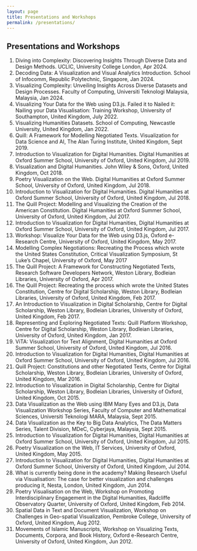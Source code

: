 ```yaml
---
layout: page
title: Presentations and Workshops
permalink: /presentations/
---
```

<h2>Presentations and Workshops</h2>

<ol class="pub-list">
	<li>
		<span class="pub-title">Diving into Complexity: Discovering Insights Through Diverse Data and Design Methods.</span> 
		<span class="pub-loc">UCLIC</span>, University College London, Apr 2024.
	</li>
    <li>
        <span class="pub-title">Decoding Data: A Visualization and Visual Analytics Introduction.</span>
        <span class="pub-loc">School of Infocomm</span>, Republic Polytechnic, Singapore, Jan 2024.
    </li>
    <li>
        <span class="pub-title">Visualizing Complexity: Unveiling Insights Across Diverse Datasets and Design Processes.</span>
        <span class="pub-loc">Faculty of Computing</span>, Universiti Teknologi Malaysia, Malaysia, Jan 2024.
    </li>
    <li>
        <span class="pub-title">Visualizing Your Data for the Web using D3.js.</span>
        <span class="pub-loc">Failed it to Nailed it: Nailing your Data Visualisation: Training Workshop</span>, University of Southampton, United Kingdom, July 2022.
    </li>
    <li>
      <span class="pub-title">Visualizing Humanities Datasets.</span>
      <span class="pub-loc">School of Computing</span>, Newcastle University, United Kingdom, Jan 2022.
    </li>
    <li>
      <span class="pub-title">Quill: A Framework for Modelling Negotiated Texts.</span>
      <span class="pub-loc">Visualization for Data Science and AI</span>, The Alan Turing Institute, United Kingdom, Sept 2019.
    </li>
    <li>
      <span class="pub-title">Introduction to Visualization for Digital Humanities.</span>
      <span class="pub-loc">Digital Humanities at Oxford Summer School</span>, University of Oxford, United Kingdom, Jul 2019.
    </li>
    <li>
      <span class="pub-title">Visualization and Digital Humanities.</span>
      <span class="pub-loc">John Wiley & Sons</span>, Oxford, United Kingdom, Oct 2018.
    </li>
    <li>
      <span class="pub-title">Poetry Visualization on the Web.</span>
      <span class="pub-loc">Digital Humanities at Oxford Summer School</span>, University of  Oxford, United Kingdom, Jul 2018.
    </li>
    <li>
      <span class="pub-title">Introduction to Visualization for Digital Humanities.</span>
      <span class="pub-loc">Digital Humanities at Oxford Summer School</span>, University of Oxford, United Kingdom, Jul 2018.
    </li>
    <li>
      <span class="pub-title">The Quill Project: Modelling and Visualizing the Creation of the American Constitution.</span>
      <span class="pub-loc">Digital Humanities at Oxford Summer School</span>, University of Oxford, United Kingdom, Jul 2017.
    </li>
    <li>
      <span class="pub-title">Introduction to Visualization for Digital Humanities,</span>
      <span class="pub-loc">Digital Humanities at Oxford Summer School</span>, University of Oxford, United Kingdom, Jul 2017.
    </li>
    <li>
      <span class="pub-title">Workshop: Visualize Your Data for the Web using D3.js,</span>
      <span class="pub-loc">Oxford e-Research Centre</span>, University of Oxford, United Kingdom, May 2017.
    </li>
    <li>
      <span class="pub-title">Modelling Complex Negotiations: Recreating the Process which wrote the United States Constitution,</span>
      <span class="pub-loc">Critical Visualization Symposium</span>, St Luke’s Chapel, University of Oxford, May 2017
    </li>
    <li>
      <span class="pub-title">The Quill Project: A Framework for Constructing Negotiated Texts,</span>
      <span class="pub-loc">Research Software Developers Network</span>, Weston Library, Bodleian Libraries, University of Oxford, Apr 2017.
    </li>
    <li>
      <span class="pub-title">The Quill Project: Recreating the process which wrote the United States Constitution,</span>
      <span class="pub-loc">Centre for Digital Scholarship</span>, Weston Library, Bodleian Libraries, University of Oxford, United Kingdom, Feb 2017.
    </li>
    <li>
      <span class="pub-title">An Introduction to Visualization in Digital Scholarship,</span>
      <span class="pub-loc">Centre for Digital Scholarship</span>, Weston Library, Bodleian Libraries, University of Oxford, United Kingdom, Feb 2017.
    </li>
    <li>
      <span class="pub-title">Representing and Exploring Negotiated Texts: Quill Platform Workshop,</span>
      <span class="pub-loc">Centre for Digital Scholarship</span>, Weston Library, Bodleian Libraries, University of Oxford, United Kingdom, Jan 2017.
    </li>
    <li>
      <span class="pub-title">ViTA: Visualization for Text Alignment,</span>
      <span class="pub-loc">Digital Humanities at Oxford Summer School</span>, University of Oxford, United Kingdom, Jul 2016.
    </li>
    <li>
      <span class="pub-title">Introduction to Visualization for Digital Humanities,</span>
      <span class="pub-loc">Digital Humanities at Oxford Summer School</span>, University of Oxford, United Kingdom, Jul 2016.
    </li>
    <li>
      <span class="pub-title">Quill Project: Constitutions and other Negotiated Texts,</span>
      <span class="pub-loc">Centre for Digital Scholarship</span>, Weston Library, Bodleian Libraries, University of Oxford, United Kingdom, Mar 2016.
    </li>
    <li>
      <span class="pub-title">Introduction to Visualization in Digital Scholarship,</span>
      <span class="pub-loc">Centre for Digital Scholarship</span>, Weston Library, Bodleian Libraries, University of Oxford, United Kingdom, Oct 2015.
    </li>
    <li>
      <span class="pub-title">Data Visualization as the Web using IBM Many Eyes and D3.js,</span>
      <span class="pub-loc">Data Visualization Workshop Series</span>, Faculty of Computer and Mathematical Sciences, Universiti Teknologi MARA, Malaysia, Sept 2015.
    </li>
    <li>
      <span class="pub-title">Data Visualization as the Key to Big Data Analytics,</span>
      <span class="pub-loc">The Data Matters Series,</span> Talent Division, MDeC, Cyberjaya, Malaysia, Sept 2015.
    </li>
    <li>
      <span class="pub-title">Introduction to Visualization for Digital Humanities,</span>
      <span class="pub-loc">Digital Humanities at Oxford Summer School</span>, University of Oxford, United Kingdom, Jul 2015.
    </li>
    <li>
      <span class="pub-title">Poetry Visualization on the Web,</span>
      <span class="pub-loc">IT Services</span>, University of Oxford, United Kingdom, May 2015.
    </li>
    <li>
      <span class="pub-title">Introduction to Visualization for Digital Humanities,</span>
      <span class="pub-loc">Digital Humanities at Oxford Summer School</span>, University of Oxford, United Kingdom, Jul 2014.
    </li>
    <li>
      <span class="pub-title">What is currently being done in the academy?</span>
      <span class="pub-loc">Making Research Useful via Visualisation: The case for better visualization and challenges producing it</span>, Nesta, London, United Kingdom, Jun 2014.
    </li>
    <li>
      <span class="pub-title">Poetry Visualisation on the Web,</span>
      <span class="pub-loc">Workshop on Promoting Interdisciplinary Engagement in the Digital Humanities</span>, Radcliffe Observatory Quarter, University of Oxford, United Kingdom, Feb 2014.
    </li>
    <li>
      <span class="pub-title">Spatial Data in Text and Document Visualization,</span>
      <span class="pub-loc">Workshop on Challenges in Geo-spatial Visualization</span>, Pembroke College,
       University of Oxford, United Kingdom, Aug 2012.
    </li>
    <li>
      <span class="pub-title">Movements of Islamic Manuscripts,</span>
      <span class="pub-loc">Workshop on Visualizing Texts, Documents, Corpora, and Book History</span>, Oxford e-Research Centre,
       University of Oxford, United Kingdom, Jun 2012.
    </li>
</ol>

